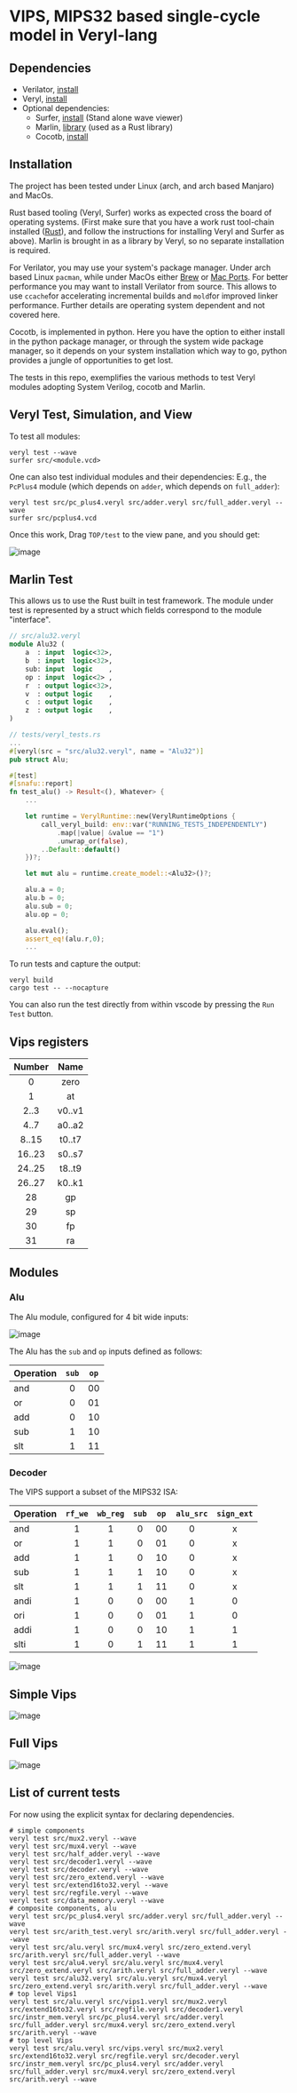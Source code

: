 # VIPS, MIPS32 based single-cycle model in Veryl-lang

## Dependencies

- Verilator, [install](https://verilator.org/guide/latest/install.html)
- Veryl, [install](https://veryl-lang.org/install/)
- Optional dependencies:
  - Surfer, [install](https://gitlab.com/surfer-project/surfer) (Stand alone wave viewer)
  - Marlin, [library](https://www.ethanuppal.com/marlin/) (used as a Rust library)
  - Cocotb, [install](https://docs.cocotb.org/en/stable/install.html)

## Installation

The project has been tested under Linux (arch, and arch based Manjaro) and MacOs.

Rust based tooling (Veryl, Surfer) works as expected cross the board of operating systems. (First make sure that you have a work rust tool-chain installed ([Rust](https://www.rust-lang.org/tools/install)), and follow the instructions for installing Veryl and Surfer as above). Marlin is brought in as a library by Veryl, so no separate installation is required.

For Verilator, you may use your system's package manager. Under arch based Linux `pacman`, while under MacOs either [Brew](https://brew.sh/) or [Mac Ports](https://www.macports.org/). For better performance you may want to install Verilator from source. This allows to use `ccache`for accelerating incremental builds and `mold`for improved linker performance. Further details are operating system dependent and not covered here.

Cocotb, is implemented in python. Here you have the option to either install in the python package manager, or through the system wide package manager, so it depends on your system installation which way to go, python provides a jungle of opportunities to get lost.

The tests in this repo, exemplifies the various methods to test Veryl modules adopting System Verilog, cocotb and Marlin.

## Veryl Test, Simulation, and View

To test all modules:

```shell
veryl test --wave
surfer src/<module.vcd>
```

One can also test individual modules and their dependencies:
E.g., the `PcPlus4` module (which depends on `adder`, which depends on `full_adder`):

```shell
veryl test src/pc_plus4.veryl src/adder.veryl src/full_adder.veryl --wave
surfer src/pcplus4.vcd
```

Once this work, Drag `TOP/test` to the view pane, and you should get:

![image](images/pc_plus4.png)

## Marlin Test

This allows us to use the Rust built in test framework. The module under test is represented by a struct which fields correspond to the module "interface".

```sv
// src/alu32.veryl
module Alu32 (
    a  : input  logic<32>,
    b  : input  logic<32>,
    sub: input  logic    ,
    op : input  logic<2> ,
    r  : output logic<32>,
    v  : output logic    ,
    c  : output logic    ,
    z  : output logic    ,
)
```

```rust
// tests/veryl_tests.rs
...
#[veryl(src = "src/alu32.veryl", name = "Alu32")]
pub struct Alu;

#[test]
#[snafu::report]
fn test_alu() -> Result<(), Whatever> {
    ...

    let runtime = VerylRuntime::new(VerylRuntimeOptions {
        call_veryl_build: env::var("RUNNING_TESTS_INDEPENDENTLY")
            .map(|value| &value == "1")
            .unwrap_or(false),
        ..Default::default()
    })?;

    let mut alu = runtime.create_model::<Alu32>()?;

    alu.a = 0;
    alu.b = 0;
    alu.sub = 0;
    alu.op = 0;

    alu.eval();
    assert_eq!(alu.r,0); 
    ...
```

To run tests and capture the output:

```shell
veryl build
cargo test -- --nocapture
```

You can also run the test directly from within vscode by pressing the `Run Test` button.

## Vips registers

| Number |  Name  |
| :----: | :----: |
|   0    |  zero  |
|   1    |   at   |
|  2..3  | v0..v1 |
|  4..7  | a0..a2 |
| 8..15  | t0..t7 |
| 16..23 | s0..s7 |
| 24..25 | t8..t9 |
| 26..27 | k0..k1 |
|   28   |   gp   |
|   29   |   sp   |
|   30   |   fp   |
|   31   |   ra   |

## Modules

### Alu

The Alu module, configured for 4 bit wide inputs:

![image](images/vips_alu.svg)

The Alu has the `sub` and `op` inputs defined as follows:

| Operation | `sub` | `op`  |
| --------- | :---: | :---: |
| and       |   0   |  00   |
| or        |   0   |  01   |
| add       |   0   |  10   |
| sub       |   1   |  10   |
| slt       |   1   |  11   |

### Decoder

The VIPS support a subset of the MIPS32 ISA:

| Operation | `rf_we` | `wb_reg` | `sub` | `op`  | `alu_src` | `sign_ext` |
| --------- | :-----: | :------: | :---: | :---: | :-------: | :--------: |
| and       |    1    |    1     |   0   |  00   |     0     |     x      |
| or        |    1    |    1     |   0   |  01   |     0     |     x      |
| add       |    1    |    1     |   0   |  10   |     0     |     x      |
| sub       |    1    |    1     |   1   |  10   |     0     |     x      |
| slt       |    1    |    1     |   1   |  11   |     0     |     x      |
| andi      |    1    |    0     |   0   |  00   |     1     |     0      |
| ori       |    1    |    0     |   0   |  01   |     1     |     0      |
| addi      |    1    |    0     |   0   |  10   |     1     |     1      |
| slti      |    1    |    0     |   1   |  11   |     1     |     1      |

![image](images/decoder.svg)

## Simple Vips

![image](images/vips.svg)

## Full Vips

![image](images/vips_full.svg)


## List of current tests

For now using the explicit syntax for declaring dependencies.

```shell
# simple components
veryl test src/mux2.veryl --wave
veryl test src/mux4.veryl --wave
veryl test src/half_adder.veryl --wave
veryl test src/decoder1.veryl --wave
veryl test src/decoder.veryl --wave
veryl test src/zero_extend.veryl --wave
veryl test src/extend16to32.veryl --wave
veryl test src/regfile.veryl --wave 
veryl test src/data_memory.veryl --wave 
# composite components, alu 
veryl test src/pc_plus4.veryl src/adder.veryl src/full_adder.veryl --wave
veryl test src/arith_test.veryl src/arith.veryl src/full_adder.veryl --wave
veryl test src/alu.veryl src/mux4.veryl src/zero_extend.veryl src/arith.veryl src/full_adder.veryl --wave
veryl test src/alu4.veryl src/alu.veryl src/mux4.veryl src/zero_extend.veryl src/arith.veryl src/full_adder.veryl --wave
veryl test src/alu32.veryl src/alu.veryl src/mux4.veryl src/zero_extend.veryl src/arith.veryl src/full_adder.veryl --wave
# top level Vips1
veryl test src/alu.veryl src/vips1.veryl src/mux2.veryl src/extend16to32.veryl src/regfile.veryl src/decoder1.veryl src/instr_mem.veryl src/pc_plus4.veryl src/adder.veryl src/full_adder.veryl src/mux4.veryl src/zero_extend.veryl src/arith.veryl --wave
# top level Vips
veryl test src/alu.veryl src/vips.veryl src/mux2.veryl src/extend16to32.veryl src/regfile.veryl src/decoder.veryl src/instr_mem.veryl src/pc_plus4.veryl src/adder.veryl src/full_adder.veryl src/mux4.veryl src/zero_extend.veryl src/arith.veryl --wave

```


